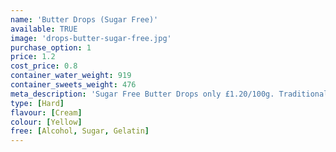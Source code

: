```yaml
---
name: 'Butter Drops (Sugar Free)'
available: TRUE
image: 'drops-butter-sugar-free.jpg'
purchase_option: 1
price: 1.2
cost_price: 0.8
container_water_weight: 919
container_sweets_weight: 476
meta_description: 'Sugar Free Butter Drops only £1.20/100g. Traditional sweets and more at Humbugs Confectionery Store. Specialists in satisfying your sweet tooth!'
type: [Hard]
flavour: [Cream]
colour: [Yellow]
free: [Alcohol, Sugar, Gelatin]
---
```

